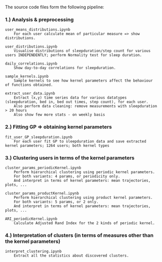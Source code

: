The source code files form the following pipeline:

### 1.) Analysis & preprocessing

	user_means_distributions.ipynb
		For each user calculate mean of particular measure => show distributions.

	user_distributions.ipynb
		Visualise distributions of sleepduration/step count for various users INDEPENDENTLY; perform Normality test for sleep duration.

	daily_correlations.ipynb
		Show day-to-day correlations for sleepduration.

	sample_kernels.ipynb
		Sample kernels to see how kernel parameters affect the behaviour of functions obtained.

	extract_user_data.ipynb
		Extract (x,y) time series data for various datatypes (sleepduration, bed in, bed out times, step count), for each user. 
		Also perform data cleaning: remove measurements with sleepduration > 20 hours
		Also show few more stats - on weekly basis

### 2.) Fitting GP => obtaining kernel parameters

	fit_user_GP_sleepduration.ipynb
		For each user fit GP to sleepduration data and save extracted kernel parameters; 1264 users; both kernel types

### 3.) Clustering users in terms of the kernel parameters

	cluster_params_periodicKernel.ipynb
		Perform hierarchical clustering using periodic kernel parameters. 
		For both variants: 4 params, or periodicity only.
		And interpret in terms of kernel parameters: mean trajectories, plots, ...

	cluster_params_productKernel.ipynb
		Perform hierarchical clustering using product kernel parameters. 
		For both variants: 5 params, or 2 only.
		And interpret in terms of kernel parameters: mean trajectories, plots, ...

	ARI_periodicKernel.ipynb
		Calculate Adjusted Rand Index for the 2 kinds of periodic kernel.

### 4.) Interpretation of clusters (in terms of measures other than the kernel parameters)

	interpret_clustering.ipynb
		Extract all the statistics about discovered clusters.
